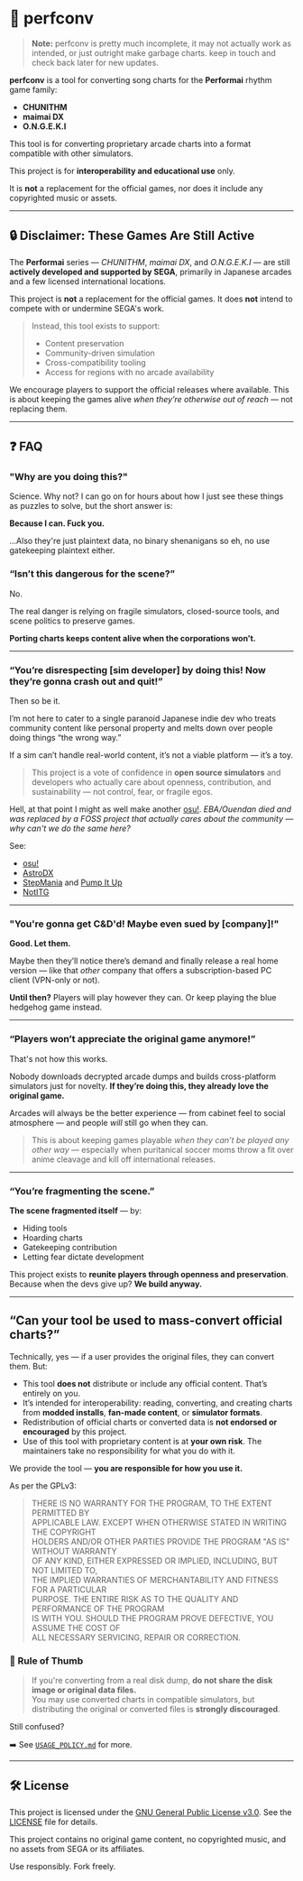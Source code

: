 # 🎼 perfconv

> **Note:**
> perfconv is pretty much incomplete, it may not actually work as intended, or just outright make garbage charts.
> keep in touch and check back later for new updates.

**perfconv** is a tool for converting song charts for the **Performai** rhythm game family:

- **CHUNITHM**
- **maimai DX**
- **O.N.G.E.K.I**

This tool is for converting proprietary arcade charts into a format compatible with other simulators.

This project is for **interoperability and educational use** only.

It is **not** a replacement for the official games, nor does it include any copyrighted music or assets.

---

## 🔒 Disclaimer: These Games Are Still Active

The **Performai** series — _CHUNITHM_, _maimai DX_, and _O.N.G.E.K.I_ — are still **actively developed and supported by SEGA**, primarily in Japanese arcades and a few licensed international locations.

This project is **not** a replacement for the official games.
It does **not** intend to compete with or undermine SEGA's work.

> Instead, this tool exists to support:
>
> - Content preservation
> - Community-driven simulation
> - Cross-compatibility tooling
> - Access for regions with no arcade availability

We encourage players to support the official releases where available.
This is about keeping the games alive _when they’re otherwise out of reach_ — not replacing them.

---

## ❓ FAQ

### "Why are you doing this?"

Science. Why not? I can go on for hours about how I just see these things as puzzles to solve, but the short answer is:

**Because I can. Fuck you.**

...Also they're just plaintext data, no binary shenanigans so eh, no use gatekeeping plaintext either.

### “Isn’t this dangerous for the scene?”

No.

The real danger is relying on fragile simulators, closed-source tools, and scene politics to preserve games.

**Porting charts keeps content alive when the corporations won’t.**

---

### “You’re disrespecting \[sim developer\] by doing this! Now they’re gonna crash out and quit!”

Then so be it.

I’m not here to cater to a single paranoid Japanese indie dev who treats community content like personal property and melts down over people doing things “the wrong way.”

If a sim can’t handle real-world content, it’s not a viable platform — it’s a toy.

> This project is a vote of confidence in **open source simulators** and developers who actually care about openness, contribution, and sustainability — not control, fear, or fragile egos.

Hell, at that point I might as well make another [osu!](https://osu.ppy.sh/).
_EBA/Ouendan died and was replaced by a FOSS project that actually cares about the community — why can't we do the same here?_

See:

- [osu!](https://osu.ppy.sh/)
- [AstroDX](https://github.com/2394425147/astrodx)
- [StepMania](https://www.stepmania.com/) and [Pump It Up](<https://en.wikipedia.org/wiki/Pump_It_Up_(video_game_series)>)
- [NotITG](https://www.noti.tg/)

---

### "You're gonna get C&D'd! Maybe even sued by \[company\]!"

**Good. Let them.**

Maybe then they’ll notice there’s demand and finally release a real home version — like that _other_ company that offers a subscription-based PC client (VPN-only or not).

**Until then?**
Players will play however they can. Or keep playing the blue hedgehog game instead.

---

### “Players won’t appreciate the original game anymore!”

That's not how this works.

Nobody downloads decrypted arcade dumps and builds cross-platform simulators just for novelty.
**If they’re doing this, they already love the original game.**

Arcades will always be the better experience — from cabinet feel to social atmosphere — and people _will_ still go when they can.

> This is about keeping games playable _when they can’t be played any other way_ —
> especially when puritanical soccer moms throw a fit over anime cleavage and kill off international releases.

---

### “You’re fragmenting the scene.”

**The scene fragmented itself** — by:

- Hiding tools
- Hoarding charts
- Gatekeeping contribution
- Letting fear dictate development

This project exists to **reunite players through openness and preservation**.
Because when the devs give up?
**We build anyway.**

---

## “Can your tool be used to mass-convert official charts?”

Technically, yes — if a user provides the original files, they can convert them. But:

- This tool **does not** distribute or include any official content. That’s entirely on you.
- It’s intended for interoperability: reading, converting, and creating charts from **modded installs**, **fan-made content**, or **simulator formats**.
- Redistribution of official charts or converted data is **not endorsed or encouraged** by this project.
- Use of this tool with proprietary content is at **your own risk**. The maintainers take no responsibility for what you do with it.

We provide the tool — **you are responsible for how you use it.**

As per the GPLv3:

> THERE IS NO WARRANTY FOR THE PROGRAM, TO THE EXTENT PERMITTED BY  
> APPLICABLE LAW. EXCEPT WHEN OTHERWISE STATED IN WRITING THE COPYRIGHT  
> HOLDERS AND/OR OTHER PARTIES PROVIDE THE PROGRAM "AS IS" WITHOUT WARRANTY  
> OF ANY KIND, EITHER EXPRESSED OR IMPLIED, INCLUDING, BUT NOT LIMITED TO,  
> THE IMPLIED WARRANTIES OF MERCHANTABILITY AND FITNESS FOR A PARTICULAR  
> PURPOSE. THE ENTIRE RISK AS TO THE QUALITY AND PERFORMANCE OF THE PROGRAM  
> IS WITH YOU. SHOULD THE PROGRAM PROVE DEFECTIVE, YOU ASSUME THE COST OF  
> ALL NECESSARY SERVICING, REPAIR OR CORRECTION.

### 🧠 Rule of Thumb

> If you're converting from a real disk dump, **do not share the disk image or original data files.**  
> You may use converted charts in compatible simulators, but distributing the original or converted files is **strongly discouraged**.

Still confused?

➡️ See [`USAGE_POLICY.md`](./USAGE_POLICY.md) for more.

---

## 🛠 License

This project is licensed under the [GNU General Public License v3.0](https://www.gnu.org/licenses/gpl-3.0.en.html). See the [LICENSE](./LICENSE) file for details.

This project contains no original game content, no copyrighted music, and no assets from SEGA or its affiliates.

Use responsibly. Fork freely.
